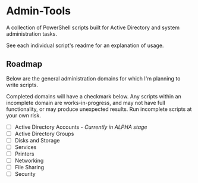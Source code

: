 # Admin-Tools
A collection of PowerShell scripts built for Active Directory and system administration tasks.

See each individual script's readme for an explanation of usage.

## Roadmap

Below are the general administration domains for which I'm planning to write scripts.

Completed domains will have a checkmark below. Any scripts within an incomplete domain are works-in-progress, and may not have full functionality, or may produce unexpected results. Run incomplete scripts at your own risk.

- [ ] Active Directory Accounts - *Currently in ALPHA stage*
- [ ] Active Directory Groups
- [ ] Disks and Storage
- [ ] Services
- [ ] Printers
- [ ] Networking
- [ ] File Sharing
- [ ] Security
